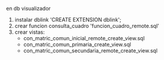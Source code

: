 

en db visualizador 

1. instalar dblink 'CREATE EXTENSION dblink';
2. crear  funcion consulta_cuadro 'funcion_cuadro_remote.sql'
3. crear vistas:
    - con_matric_comun_inicial_remote_create_view.sql
    - con_matric_comun_primaria_create_view.sql
    - con_matric_comun_secundaria_remote_create_view.sql

